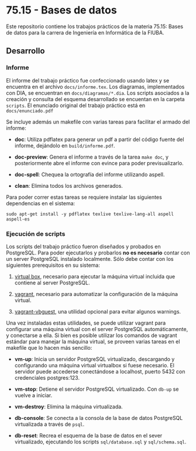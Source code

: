 # 75.15 - Bases de datos

Este repositorio contiene los trabajos prácticos de la materia 75.15: Bases de
datos para la carrera de Ingeniería en Informática de la FIUBA.

## Desarrollo

### Informe

El informe del trabajo práctico fue confeccionado usando latex y se encuentra
en el archivo `docs/informe.tex`. Los diagramas, implementados con DIA, se
encuentran en `docs/diagramas/*.dia`. Los scripts asociados a la creación y
consulta del esquema desarrollado se encuentan en la carpeta `scripts`. El
enunciado original del trabajo práctico está en `docs/enunciado.pdf`

Se incluye además un makefile con varias tareas para facilitar el armado del
informe:

* **doc**: Utiliza pdflatex para generar un pdf a partir del código fuente del
  informe, dejándolo en `build/informe.pdf`.

* **doc-preview**: Genera el informe a través de la tarea `make doc`, y
  posteriormente abre el informe con evince para poder previsualizarlo.

* **doc-spell**: Chequea la ortografía del informe utilizando aspell.

* **clean**: Elimina todos los archivos generados.

Para poder correr estas tareas se requiere instalar las siguientes dependencias
en el sistema:

```
sudo apt-get install -y pdflatex texlive texlive-lang-all aspell aspell-es
```

### Ejecución de scripts

Los scripts del trabajo práctico fueron diseñados y probados en PostgreSQL.
Para poder ejecutarlos y probarlos **no es necesario** contar con un server
PostgreSQL instalado localmente. Sólo debe contar con los siguientes
prerequisitos en su sistema:

1. [virtual box](https://www.virtualbox.org/), necesario para ejecutar la
   máquina virtual incluida que contiene al server PostgreSQL.

1. [vagrant](http://www.vagrantup.com/), necesario para automatizar la
   configuración de la máquina virtual.

1. [vagrant-vbguest](https://github.com/dotless-de/vagrant-vbguest), una
   utilidad opcional para evitar algunos warnings.

Una vez instaladas estas utilidades, se puede utilizar vagrant para configurar
una máquina virtual con el server PostgreSQL automáticamente, y conectarse a
ella. Si bien es posible utilizar los comandos de vagrant estándar para manejar
la máquina virtual, se proveen varias tareas en el makefile que lo hacen más
sencillo:

* **vm-up**: Inicia un servidor PostgreSQL virtualizado, descargando y
  configurando una máquina virtual virtualbox si fuese necesario. El servidor
puede accederse conectándose a localhost, puerto 5432 con credenciales
postgres:123.

* **vm-stop**: Detiene el servidor PostgreSQL virtualizado. Con `db-up` se
  vuelve a iniciar.

* **vm-destroy**: Elimina la máquina virtualizada.

* **db-console**: Se conecta a la consola de la base de datos PostgreSQL
  virtualizada a través de `psql`.

* **db-reset**: Recrea el esquema de la base de datos en el sever virtualizado,
  ejecutando los scripts `sql/database.sql` y `sql/schema.sql`.


